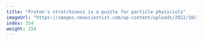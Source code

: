 ```yaml
---
title: "Proton's stretchiness is a puzzle for particle physicists"
imageUrl: "https://images.newscientist.com/wp-content/uploads/2022/10/19115539/SEI_130141124.jpg?width=600"
index: 254
weight: 254
---
```

